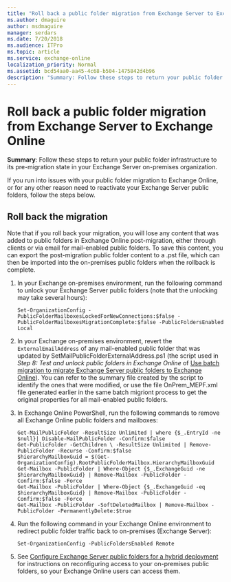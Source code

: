 ```yaml
---
title: "Roll back a public folder migration from Exchange Server to Exchange Online"
ms.author: dmaguire
author: msdmaguire
manager: serdars
ms.date: 7/20/2018
ms.audience: ITPro
ms.topic: article
ms.service: exchange-online
localization_priority: Normal
ms.assetid: bcd54aa0-aa45-4c68-b504-1475842d4b96
description: "Summary: Follow these steps to return your public folder infrastructure to its pre-migration state in your Exchange Server on-premises organization."
---
```


# Roll back a public folder migration from Exchange Server to Exchange Online

**Summary**: Follow these steps to return your public folder infrastructure to its pre-migration state in your Exchange Server on-premises organization.
  
If you run into issues with your public folder migration to Exchange Online, or for any other reason need to reactivate your Exchange Server public folders, follow the steps below.
  
## Roll back the migration
<a name="Rollbackmigration"> </a>

Note that if you roll back your migration, you will lose any content that was added to public folders in Exchange Online post-migration, either through clients or via email for mail-enabled public folders. To save this content, you can export the post-migration public folder content to a .pst file, which can then be imported into the on-premises public folders when the rollback is complete.
  
1. In your Exchange on-premises environment, run the following command to unlock your Exchange Server public folders (note that the unlocking may take several hours):
    
   ```
   Set-OrganizationConfig -PublicFolderMailboxesLockedForNewConnections:$false -PublicFolderMailboxesMigrationComplete:$false -PublicFoldersEnabled Local 
   ```

2. In your Exchange on-premises environment, revert the `ExternalEmailAddress` of any mail-enabled public folder that was updated by SetMailPublicFolderExternalAddress.ps1 (the script used in *Step 8: Test and unlock public folders in Exchange Online*  of [Use batch migration to migrate Exchange Server public folders to Exchange Online](batch-migration-of-exchange-2013-public-folders.md)). You can refer to the summary file created by the script to identify the ones that were modified, or use the file OnPrem_MEPF.xml file generated earlier in the same batch migriont process to get the original properties for all mail-enabled public folders.
    
3. In Exchange Online PowerShell, run the following commands to remove all Exchange Online public folders and mailboxes:
    
   ```
   Get-MailPublicFolder -ResultSize Unlimited | where {$_.EntryId -ne $null}| Disable-MailPublicFolder -Confirm:$false 
   Get-PublicFolder -GetChildren \ -ResultSize Unlimited | Remove-PublicFolder -Recurse -Confirm:$false
   $hierarchyMailboxGuid = $(Get-OrganizationConfig).RootPublicFolderMailbox.HierarchyMailboxGuid
   Get-Mailbox -PublicFolder | Where-Object {$_.ExchangeGuid -ne $hierarchyMailboxGuid} | Remove-Mailbox -PublicFolder -Confirm:$false -Force
   Get-Mailbox -PublicFolder | Where-Object {$_.ExchangeGuid -eq $hierarchyMailboxGuid} | Remove-Mailbox -PublicFolder -Confirm:$false -Force
   Get-Mailbox -PublicFolder -SoftDeletedMailbox | Remove-Mailbox -PublicFolder -PermanentlyDelete:$true
   ```

4. Run the following command in your Exchange Online environment to redirect public folder traffic back to on-premises (Exchange Server):
    
   ```
   Set-OrganizationConfig -PublicFoldersEnabled Remote
   ```

5. See [Configure Exchange Server public folders for a hybrid deployment](set-up-modern-hybrid-public-folders.md) for instructions on reconfiguring access to your on-premises public folders, so your Exchange Online users can access them. 
